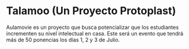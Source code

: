 # Talamoo (Un Proyecto Protoplast)

Aulamovie es un proyecto que busca potencializar que los estudiantes incrementen su nivel intelectual en casa. Este será un evento que tendrá más de 50 ponencias los días 1, 2 y 3 de Julio.
